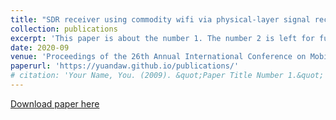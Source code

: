 ```yaml
---
title: "SDR receiver using commodity wifi via physical-layer signal reconstruction"
collection: publications
excerpt: 'This paper is about the number 1. The number 2 is left for future work.'
date: 2020-09
venue: 'Proceedings of the 26th Annual International Conference on Mobile Computing and Networking (MobiCom)'
paperurl: 'https://yuandaw.github.io/publications/'
# citation: 'Your Name, You. (2009). &quot;Paper Title Number 1.&quot; <i>Journal 1</i>. 1(1).'
---
```

<!-- This paper is about the number 1. The number 2 is left for future work. -->

[Download paper here](https://dl.acm.org/doi/pdf/10.1145/3372224.3419189)
